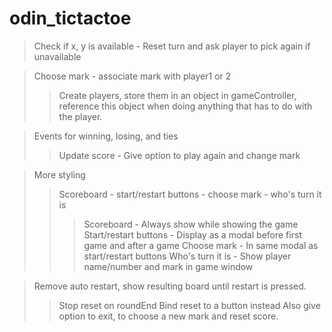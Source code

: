 # odin_tictactoe

> Check if x, y is available - Reset turn and ask player to pick again if unavailable

> Choose mark - associate mark with player1 or 2
>> Create players, store them in an object in gameController, reference this object when doing anything that has to do with the player.

> Events for winning, losing, and ties
>> Update score - Give option to play again and change mark

> More styling
>> Scoreboard - start/restart buttons - choose mark - who's turn it is
>>> Scoreboard - Always show while showing the game
>>> Start/restart buttons - Display as a modal before first game and after a game
>>> Choose mark - In same modal as start/restart buttons
>>> Who's turn it is - Show player name/number and mark in game window

> Remove auto restart, show resulting board until restart is pressed.
>> Stop reset on roundEnd
>> Bind reset to a button instead
>> Also give option to exit, to choose a new mark and reset score.